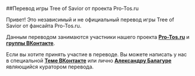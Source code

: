 ##Перевод игры Tree of Savior от проекта Pro-Tos.ru

Привет! Это независимый и не официальный перевод игры Tree of Savior от фансайта Pro-Tos.ru. 

Данным переводом занимаются участники нашего проекта [**Pro-Tos.ru**](http://www.pro-tos.ru/) и  [**группы ВКонтакте**](https://vk.com/topic-98525759_32734251). 

Если вы хотите принять участие в переводе. Вы можете написать у нас в специальной [**Теме ВКонтакте**](https://vk.com/topic-98525759_32734251) или лично [**Александру Балагуре**](https://vk.com/id6308290) являющийся куратором перевода.
